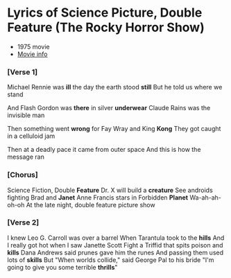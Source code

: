 # Lyrics of Science Picture, Double Feature (The Rocky Horror Show)

+ 1975 movie
+ [Movie info](https://www.imdb.com/title/tt0073629/)

### [Verse 1]
Michael Rennie was **ill**
the day the earth stood **still**
But he told us where we stand

And Flash Gordon was **there** 
in silver **underwear**
Claude Rains was the invisible man

Then something went **wrong** 
for Fay Wray and King **Kong**
They got caught in a celluloid jam

Then at a deadly pace it came from outer space
And this is how the message ran

### [Chorus]
Science Fiction, Double **Feature**
Dr. X will build a **creature**
See androids fighting Brad and **Janet**
Anne Francis stars in Forbidden **Planet**
Wa-ah-ah-oh-oh
At the late night, double feature picture show

### [Verse 2]
I knew Leo G. Carroll was over a barrel
When Tarantula took to the **hills**
And I really got hot when I saw Janette Scott
Fight a Triffid that spits poison and **kills**
Dana Andrews said prunes gave him the runes
And passing them used lots of **skills**
But "When worlds collide," said George Pal to his bride
"I'm going to give you some terrible **thrills**"
